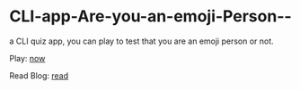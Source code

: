 # CLI-app-Are-you-an-emoji-Person--
a CLI quiz app, you can play to test that you are an emoji person or not.

Play: [now](https://replit.com/@hsnice16/markTwo?embed=1&output=1&ref=hackernoon.com#index.js)

Read Blog: [read](https://hackernoon.com/how-to-create-cli-apps-2i1133ak)
